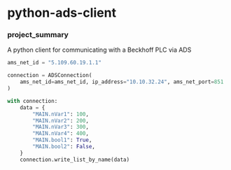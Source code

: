 # python-ads-client
### project_summary

A python client for communicating with a Beckhoff PLC via ADS

```python
ams_net_id = "5.109.60.19.1.1"

connection = ADSConnection(
    ams_net_id=ams_net_id, ip_address="10.10.32.24", ams_net_port=851
)

with connection:
    data = {
        "MAIN.nVar1": 100,
        "MAIN.nVar2": 200,
        "MAIN.nVar3": 300,
        "MAIN.nVar4": 400,
        "MAIN.bool1": True,
        "MAIN.bool2": False,
    }
    connection.write_list_by_name(data)
```
